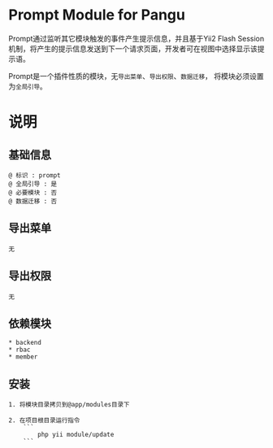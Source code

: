 Prompt Module for Pangu
========================

Prompt通过监听其它模块触发的事件产生提示信息，并且基于Yii2 Flash Session机制，将产生的提示信息发送到下一个请求页面，开发者可在视图中选择显示该提示语。

Prompt是一个插件性质的模块，无`导出菜单`、`导出权限`、`数据迁移`， 将模块必须设置为`全局引导`。

说明
====

基础信息
-------
    @ 标识 : prompt
    @ 全局引导 : 是
    @ 必要模块 : 否
    @ 数据迁移 : 否

导出菜单
-------
    无

导出权限
-------
    无
    
依赖模块
-------
    * backend
    * rbac
    * member
    
安装
---
    1. 将模块目录拷贝到@app/modules目录下
    
    2. 在项目根目录运行指令
        ```
            php yii module/update
        ```
